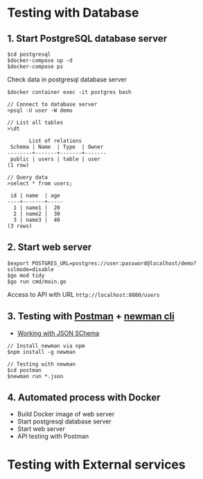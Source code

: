 # Testing with Database

## 1. Start PostgreSQL database server
```
$cd postgresql
$docker-compose up -d
$docker-compose ps
```

Check data in postgresql database server
```
$docker container exec -it postgres bash

// Connect to database server
>psql -U user -W demo

// List all tables
>\dt

       List of relations
 Schema | Name  | Type  | Owner
--------+-------+-------+-------
 public | users | table | user
(1 row)

// Query data
>select * from users;

 id | name  | age
----+-------+-----
  1 | name1 |  20
  2 | name2 |  30
  3 | name3 |  40
(3 rows)
```

## 2. Start web server

```
$export POSTGRES_URL=postgres://user:password@localhost/demo?sslmode=disable 
$go mod tidy
$go run cmd/main.go
```

Access to API with URL `http://localhost:8080/users`

## 3. Testing with [Postman](https://www.postman.com/) + [newman cli](https://www.npmjs.com/package/newman)
* [Working with JSON SChema](https://json-schema.org/understanding-json-schema/)
```
// Install newman via npm
$npm install -g newman

// Testing with newman
$cd postman
$newman run *.json
```

## 4. Automated process with Docker
* Build Docker image of web server
* Start postgresql database server
* Start web server
* API testing with Postman


# Testing with External services



